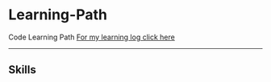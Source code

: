 # Learning-Path
Code Learning Path
[For my learning log click here](code-log.md)

------

## Skills

